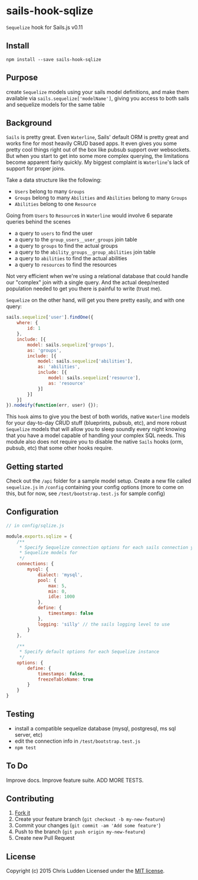 # sails-hook-sqlize
`Sequelize` hook for Sails.js v0.11

## Install
`npm install --save sails-hook-sqlize`

## Purpose
create `Sequelize` models using your sails model definitions, and make them available via `sails.sequelize['modelName']`, giving you access to both sails and sequelize models for the same table

## Background
`Sails` is pretty great. Even `Waterline`, Sails' default ORM is pretty great and works fine for most heavily CRUD based apps. It even gives you some pretty cool things right out of the box like pubsub support over websockets. But when you start to get into some more complex querying, the limitations become apparent fairly quickly. My biggest complaint is `Waterline`'s lack of support for proper joins.

 Take a data structure like the following:
- `Users` belong to many `Groups`
- `Groups` belong to many `Abilities` and `Abilities` belong to many `Groups`
- `Abilities` belong to one `Resource`

Going from `Users` to `Resource`s in `Waterline` would involve 6 separate queries behind the scenes
- a query to `users` to find the user
- a query to the `group_users__user_groups` join table
- a query to `groups` to find the actual groups
- a query to the `ability_groups__group_abilities` join table
- a query to `abilities` to find the actual abilities
- a query to `resources` to find the resources

Not very efficient when we're using a relational database that could handle our "complex" join with a single query. And the actual deep/nested population needed to get you there is painful to write (trust me).

`Sequelize` on the other hand, will get you there pretty easily, and with one query:

```javascript
sails.sequelize['user'].findOne({
    where: {
        id: 1
    },
    include: [{
        model: sails.sequelize['groups'],
        as: 'groups',
        include: [{
            model: sails.sequelize['abilities'],
            as: 'abilities',
            include: [{
                model: sails.sequelize['resource'],
                as: 'resource'
            }]
        }]
    }]
}).nodeify(function(err, user) {});
```
 
This `hook` aims to give you the best of both worlds, native `Waterline` models for your day-to-day CRUD stuff (blueprints, pubsub, etc), and more robust `Sequelize` models that will allow you to sleep soundly every night knowing that you have a model capable of handling your complex SQL needs. This module also does not require you to disable the native `Sails` hooks (orm, pubsub, etc) that some other hooks require.
 
## Getting started
Check out the `/api` folder for a sample model setup. Create a new file called `sequelize.js` in `/config` containing your config options (more to come on this, but for now, see `/test/bootstrap.test.js` for sample config)

## Configuration
```javascript
// in config/sqlize.js

module.exports.sqlize = {
    /**
     * Specify Sequelize connection options for each sails connection you wish to create
     * Sequelize models for 
     */
    connections: {
        mysql: {
            dialect: 'mysql',
            pool: {
                max: 5,
                min: 0,
                idle: 1000
            },
            define: {
                timestamps: false
            },
            logging: 'silly' // the sails logging level to use
        }
    },
    
    /**
     * Specify default options for each Sequelize instance
     */
    options: {
        define: {
            timestamps: false,
            freezeTableName: true
        }
    }
}
```
 
## Testing
 - install a compatible sequelize database (mysql, postgresql, ms sql server, etc)
 - edit the connection info in `/test/bootstrap.test.js`
 - `npm test`
 
## To Do
Improve docs. Improve feature suite. ADD MORE TESTS.

## Contributing
1. [Fork it](https://github.com/cludden/sails-hook-sqlize/fork)
2. Create your feature branch (`git checkout -b my-new-feature`)
3. Commit your changes (`git commit -am 'Add some feature'`)
4. Push to the branch (`git push origin my-new-feature`)
5. Create new Pull Request

## License
Copyright (c) 2015 Chris Ludden
Licensed under the [MIT license](LICENSE.md).